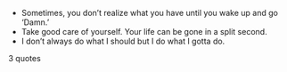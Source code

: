  - Sometimes, you don’t realize what you have until you wake up and go ‘Damn.’
 - Take good care of yourself. Your life can be gone in a split second.
 - I don’t always do what I should but I do what I gotta do.

3 quotes